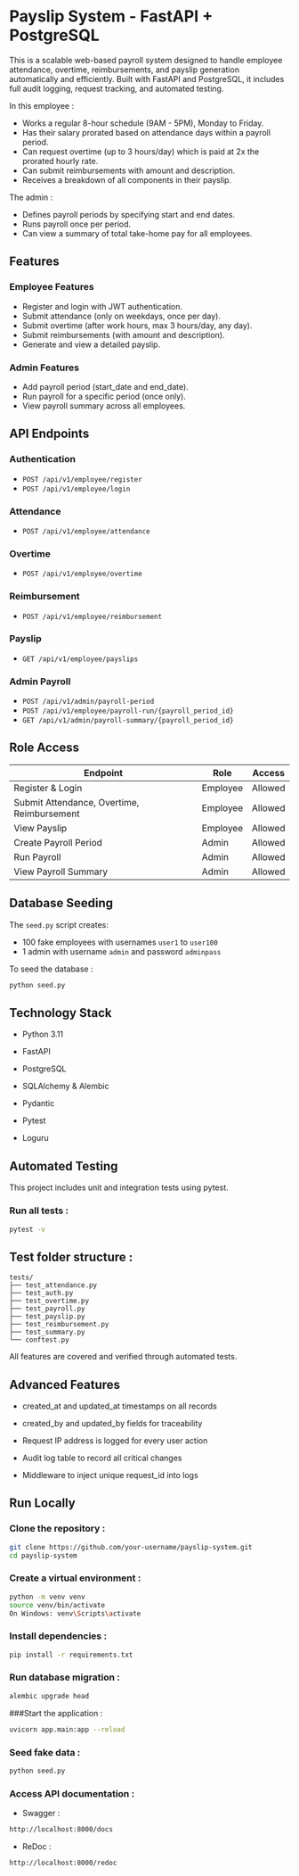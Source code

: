 # Payslip System - FastAPI + PostgreSQL

This is a scalable web-based payroll system designed to handle employee attendance, overtime, reimbursements, and payslip generation automatically and efficiently. Built with FastAPI and PostgreSQL, it includes full audit logging, request tracking, and automated testing.

In this employee :
- Works a regular 8-hour schedule (9AM - 5PM), Monday to Friday.
- Has their salary prorated based on attendance days within a payroll period.
- Can request overtime (up to 3 hours/day) which is paid at 2x the prorated hourly rate.
- Can submit reimbursements with amount and description.
- Receives a breakdown of all components in their payslip.

The admin :
- Defines payroll periods by specifying start and end dates.
- Runs payroll once per period.
- Can view a summary of total take-home pay for all employees.

## Features

### Employee Features
- Register and login with JWT authentication.
- Submit attendance (only on weekdays, once per day).
- Submit overtime (after work hours, max 3 hours/day, any day).
- Submit reimbursements (with amount and description).
- Generate and view a detailed payslip.

### Admin Features
- Add payroll period (start_date and end_date).
- Run payroll for a specific period (once only).
- View payroll summary across all employees.

## API Endpoints

### Authentication
- `POST /api/v1/employee/register`
- `POST /api/v1/employee/login`

### Attendance
- `POST /api/v1/employee/attendance`

### Overtime
- `POST /api/v1/employee/overtime`

### Reimbursement
- `POST /api/v1/employee/reimbursement`

### Payslip
- `GET /api/v1/employee/payslips`

### Admin Payroll
- `POST /api/v1/admin/payroll-period`
- `POST /api/v1/employee/payroll-run/{payroll_period_id}`
- `GET /api/v1/admin/payroll-summary/{payroll_period_id}`

## Role Access

|               Endpoint                      | Role     | Access       |
|---------------------------------------------|----------|--------------|
| Register & Login                            | Employee | Allowed      |
| Submit Attendance, Overtime, Reimbursement  | Employee | Allowed      |
| View Payslip                                | Employee | Allowed      |
| Create Payroll Period                       | Admin    | Allowed      |
| Run Payroll                                 | Admin    | Allowed      |
| View Payroll Summary                        | Admin    | Allowed      |

## Database Seeding

The `seed.py` script creates:
- 100 fake employees with usernames `user1` to `user100`
- 1 admin with username `admin` and password `adminpass`

To seed the database :

```bash
python seed.py
```

## Technology Stack

- Python 3.11

- FastAPI

- PostgreSQL

- SQLAlchemy & Alembic

- Pydantic

- Pytest

- Loguru

## Automated Testing
This project includes unit and integration tests using pytest.

### Run all tests :

```bash 
pytest -v
```

## Test folder structure :
```
tests/
├── test_attendance.py
├── test_auth.py
├── test_overtime.py
├── test_payroll.py
├── test_payslip.py
├── test_reimbursement.py
├── test_summary.py
└── conftest.py
```
All features are covered and verified through automated tests.

## Advanced Features

- created_at and updated_at timestamps on all records

- created_by and updated_by fields for traceability

- Request IP address is logged for every user action

- Audit log table to record all critical changes

- Middleware to inject unique request_id into logs

## Run Locally
### Clone the repository :
```bash
git clone https://github.com/your-username/payslip-system.git
cd payslip-system
```

### Create a virtual environment :
```bash
python -m venv venv
source venv/bin/activate  
On Windows: venv\Scripts\activate
```

### Install dependencies :
```bash 
pip install -r requirements.txt
```

### Run database migration :
```bash
alembic upgrade head
```

###Start the application :
```bash
uvicorn app.main:app --reload
```

### Seed fake data :
```bash
python seed.py
```

### Access API documentation :
- Swagger :
```bash
http://localhost:8000/docs
```
- ReDoc :
```bash
http://localhost:8000/redoc
```
